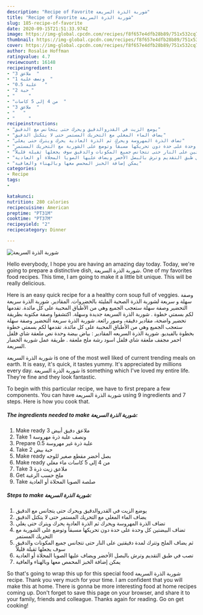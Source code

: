 ```yaml
---
description: "Recipe of Favorite شوربة الذرة السريعة"
title: "Recipe of Favorite شوربة الذرة السريعة"
slug: 185-recipe-of-favorite
date: 2020-09-15T21:51:33.974Z
image: https://img-global.cpcdn.com/recipes/f8f657e4dfb28b89/751x532cq70/الصورة-الرئيسية-لوصفةشوربة-الذرة-السريعة.jpg
thumbnail: https://img-global.cpcdn.com/recipes/f8f657e4dfb28b89/751x532cq70/الصورة-الرئيسية-لوصفةشوربة-الذرة-السريعة.jpg
cover: https://img-global.cpcdn.com/recipes/f8f657e4dfb28b89/751x532cq70/الصورة-الرئيسية-لوصفةشوربة-الذرة-السريعة.jpg
author: Rosalie Hoffman
ratingvalue: 4.7
reviewcount: 16148
recipeingredient:
- "3 ملاعق  "
- "1 ونصف علبة  "
- "0.5 علبة   "
- "2 حبة "
- "     "
- "من 4 إلى 5 كاسات  "
- "3 ملاعق  "
- "   "
- "     "
recipeinstructions:
- "يوضع الزيت في القدروالدقيق ويحرك حتى يتجانس مع الدقيق"
- "يضاف الماء المغلي مع التحريك المستمر حتى لا يتكتل الدقيق"
- "تضاف الذرة المهروسة ويحرك ثم الذرة العادية يحرك ويترك حتى يغلي"
- "تضاف البيضتين كل وحدة على حدة دون تحريكها مسبقاً وتوضع على الشوربة مع التحريك المستمر"
- "ثم يضاف الملح وتترك لمدة دقيقتين على النار حتى تتجانس جميع المكونات والدقيق سوف يجعلها ثقيلة قليلاً"
- "تصب في طبق التقديم وترش بالبصل الأخضر ويضاف عليها الصويا المحلاة أو العادية"
- "يمكن إضافة الخبز المحمص معها وبالهناء والعافية"
categories:
- Recipe
tags:
- 

katakunci:  
nutrition: 280 calories
recipecuisine: American
preptime: "PT31M"
cooktime: "PT37M"
recipeyield: "2"
recipecategory: Dinner

---
```



![شوربة الذرة السريعة](https://img-global.cpcdn.com/recipes/f8f657e4dfb28b89/751x532cq70/الصورة-الرئيسية-لوصفةشوربة-الذرة-السريعة.jpg)

Hello everybody, I hope you are having an amazing day today. Today, we're going to prepare a distinctive dish, شوربة الذرة السريعة. One of my favorites food recipes. This time, I am going to make it a little bit unique. This will be really delicious.

Here is an easy quick recipe for a a healthy corn soup full of veggies. وصفة سهلة و سريعة لشوربة الذرة الصحية المليئة بالخضروات. المقادير. شوربة الذرة سريعة التحضير وصفة سهلة ستعجب الجميع وهي من الأطباق المحببة على كل مائدة. تقدمها لكم بسمتي خطوة . شوربة الذرة السريعة جديدة وسهلة. اكتشفوا وصفة مكتوبة بطريقة تحضير واضحة، مقادير دقيقة، وصور رائعة. شوربة الذرة سريعة التحضير وصفة سهلة ستعجب الجميع وهي من الأطباق المحببة على كل مائدة. تقدمها لكم بسمتي خطوة بخطوة بالفيديو. شورية الذرة السريعه المقادير : بياض بيضة وحدة نص ملعقة شاي فلفل احمر مجفف ملعقة شاي فلفل اسود رشة ملح ملعقة . طريقة عمل شوربة الخضار السريعة.

شوربة الذرة السريعة is one of the most well liked of current trending meals on earth. It is easy, it's quick, it tastes yummy. It's appreciated by millions every day. شوربة الذرة السريعة is something which I've loved my entire life. They're fine and they look fantastic.


To begin with this particular recipe, we have to first prepare a few components. You can have شوربة الذرة السريعة using 9 ingredients and 7 steps. Here is how you cook that.

<!--inarticleads1-->

##### The ingredients needed to make شوربة الذرة السريعة:

1. Make ready 3 ملاعق دقيق أبيض
1. Take 1 ونصف علبة ذرة مهروسة
1. Prepare 0.5 علبة ذرة غير مهروسة
1. Take 2 حبة بيض
1. Make ready  بصل أخضر مقطع صغير للوجه
1. Make ready من 4 إلى 5 كاسات ماء مغلي
1. Take 3 ملاعق زيت ذرة
1. Get  ملح حسب الرغبة
1. Take  صلصة الصويا المحلاة أو العادية




<!--inarticleads2-->

##### Steps to make شوربة الذرة السريعة:

1. يوضع الزيت في القدروالدقيق ويحرك حتى يتجانس مع الدقيق
1. يضاف الماء المغلي مع التحريك المستمر حتى لا يتكتل الدقيق
1. تضاف الذرة المهروسة ويحرك ثم الذرة العادية يحرك ويترك حتى يغلي
1. تضاف البيضتين كل وحدة على حدة دون تحريكها مسبقاً وتوضع على الشوربة مع التحريك المستمر
1. ثم يضاف الملح وتترك لمدة دقيقتين على النار حتى تتجانس جميع المكونات والدقيق سوف يجعلها ثقيلة قليلاً
1. تصب في طبق التقديم وترش بالبصل الأخضر ويضاف عليها الصويا المحلاة أو العادية
1. يمكن إضافة الخبز المحمص معها وبالهناء والعافية




So that's going to wrap this up for this special food شوربة الذرة السريعة recipe. Thank you very much for your time. I am confident that you will make this at home. There is gonna be more interesting food at home recipes coming up. Don't forget to save this page on your browser, and share it to your family, friends and colleague. Thanks again for reading. Go on get cooking!
